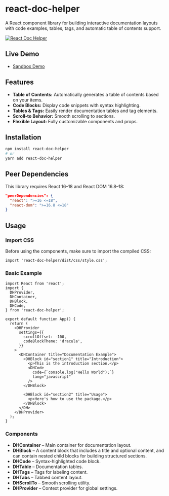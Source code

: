 # react-doc-helper

A React component library for building interactive documentation layouts with code examples, tables, tags, and automatic table of contents support.

[![React Doc Helper](https://raw.githubusercontent.com/santush/react-doc-helper/main/thumbnail.png)](https://codesandbox.io/p/sandbox/9vt5r7)

## Live Demo

- [Sandbox Demo](https://codesandbox.io/p/sandbox/9vt5r7)

## Features

- **Table of Contents:** Automatically generates a table of contents based on your items.
- **Code Blocks:** Display code snippets with syntax highlighting.
- **Tables & Tags:** Easily render documentation tables and tag elements.
- **Scroll-to Behavior:** Smooth scrolling to sections.
- **Flexible Layout:** Fully customizable components and props.

## Installation

```bash
npm install react-doc-helper
# or
yarn add react-doc-helper
```

## Peer Dependencies

This library requires React 16–18 and React DOM 16.8–18:

```json
"peerDependencies": {
  "react": ">=16 <=18",
  "react-dom": ">=16.8 <=18"
}
```

## Usage

### Import CSS

Before using the components, make sure to import the compiled CSS:

```tsx
import 'react-doc-helper/dist/css/style.css';
```

### Basic Example

```tsx
import React from 'react';
import {
  DHProvider,
  DHContainer,
  DHBlock,
  DHCode,
} from 'react-doc-helper';

export default function App() {
  return (
    <DHProvider
      settings={{
        scrollOffset: -100,
        codeBlockTheme: 'dracula',
      }}
    >
      <DHContainer title="Documentation Example">
        <DHBlock id="section1" title="Introduction">
          <p>This is the introduction section.</p>
          <DHCode
            code={`console.log("Hello World");`}
            lang="javascript"
          />
        </DHBlock>

        <DHBlock id="section2" title="Usage">
          <p>Here's how to use the package.</p>
        </DHBlock>
      </DH>
    </DHProvider>
  );
}
```

### Components

- **DHContainer** – Main container for documentation layout.
- **DHBlock** – A content block that includes a title and optional content, and can contain nested child blocks for building structured sections.
- **DHCode** – Syntax-highlighted code block.
- **DHTable** – Documentation tables.
- **DHTags** – Tags for labeling content.
- **DHTabs** – Tabbed content layout.
- **DHScrollTo** – Smooth scrolling utility.
- **DHProvider** – Context provider for global settings.
